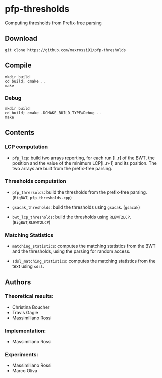 # pfp-thresholds
Computing thresholds from Prefix-free parsing

## Download

```console
git clone https://github.com/maxrossi91/pfp-thresholds
```

## Compile

```console
mkdir build
cd build; cmake ..
make
```

### Debug

```console
mkdir build
cd build; cmake -DCMAKE_BUILD_TYPE=Debug ..
make
```

## Contents

### LCP computation

* `pfp_lcp`: build two arrays reporting, for each run [l..r] of the BWT, the position and the value of the minimum LCP[l..r+1] and its position. The two arrays are built from the prefix-free parsing.

### Thresholds computation

* `pfp_thrersolds`: build the thresholds from the prefix-free parsing. (`BigBWT`, `pfp_thresholds.cpp`)

* `gsacak_thresholds`: build the thresholds using `gsacak`. (`gsacak`)

* `bwt_lcp_thresholds`: build the thresholds using `RLBWT2LCP`. (`BigBWT`,`RLBWT2LCP`)

### Matching Statistics

* `matching_statistics`: computes the matching statistics from the BWT and the thresholds, using the parsing for random access.

* `sdsl_matching_statistics`: computes the matching statistics from the text using `sdsl`.

## Authors 

### Theoretical results:

* Christina Boucher
* Travis Gagie
* Massimiliano Rossi

### Implementation:

* Massimiliano Rossi

### Experiments:

* Massimiliano Rossi
* Marco Oliva